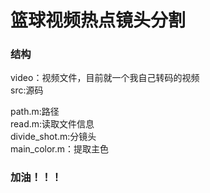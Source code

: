 篮球视频热点镜头分割
=====================

### 结构
video：视频文件，目前就一个我自己转码的视频<br />
src:源码<br />

path.m:路径<br />
read.m:读取文件信息<br />
divide_shot.m:分镜头<br />
main_color.m：提取主色<br />




### 加油！！！
